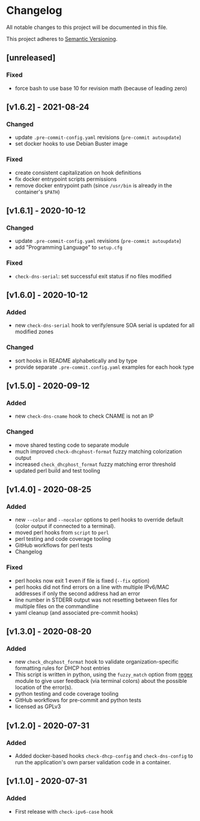 # Changelog

All notable changes to this project will be documented in this file.

This project adheres to [Semantic Versioning](https://semver.org/spec/v2.0.0.html).

## [unreleased]

### Fixed

- force bash to use base 10 for revision math (because of leading zero)

## [v1.6.2] - 2021-08-24

### Changed

- update `.pre-commit-config.yaml` revisions (`pre-commit autoupdate`)
- set docker hooks to use Debian Buster image

### Fixed

- create consistent capitalization on hook definitions
- fix docker entrypoint scripts permissions
- remove docker entrypoint path (since `/usr/bin` is already in the container's `$PATH`)

## [v1.6.1] - 2020-10-12

### Changed

- update `.pre-commit-config.yaml` revisions (`pre-commit autoupdate`)
- add "Programming Language" to `setup.cfg`

### Fixed

- `check-dns-serial`: set successful exit status if no files modified

## [v1.6.0] - 2020-10-12

### Added

- new `check-dns-serial` hook to verify/ensure SOA serial is updated
  for all modified zones

### Changed

- sort hooks in README alphabetically and by type
- provide separate `.pre-commit.config.yaml` examples for each hook type

## [v1.5.0] - 2020-09-12

### Added

- new `check-dns-cname` hook to check CNAME is not an IP

### Changed

- move shared testing code to separate module
- much improved `check-dhcphost-format` fuzzy matching colorization output
- increased `check_dhcphost_format` fuzzy matching error threshold
- updated perl build and test tooling

## [v1.4.0] - 2020-08-25

### Added

- new `--color` and `--nocolor` options to perl hooks to override default
  (color output if connected to a terminal).
- moved perl hooks from `script` to `perl`
- perl testing and code coverage tooling
- GitHub workflows for perl tests
- Changelog

### Fixed

- perl hooks now exit 1 even if file is fixed (`--fix` option)
- perl hooks did not find errors on a line with multiple IPv6/MAC addresses
  if only the second address had an error
- line number in STDERR output was not resetting between files for multiple files
  on the commandline
- yaml cleanup (and associated pre-commit hooks)

## [v1.3.0] - 2020-08-20

### Added

- new `check_dhcphost_format` hook to validate organization-specific formatting rules
  for DHCP host entries
- This script is written in python, using the `fuzzy_match` option from
  [regex](https://pypi.org/project/regex/) module to give user feedback
  (via terminal colors) about the possible location of the error(s).
- python testing and code coverage tooling
- GitHub workflows for pre-commit and python tests
- licensed as GPLv3

## [v1.2.0] - 2020-07-31

### Added

- Added docker-based hooks `check-dhcp-config` and `check-dns-config` to run
  the application's own parser validation code in a container.

## [v1.1.0] - 2020-07-31

### Added

- First release with `check-ipv6-case` hook
